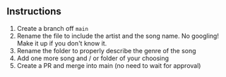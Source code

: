 ## Instructions
1. Create a branch off `main`
2. Rename the file to include the artist and the song name. No googling! Make it up if you don't know it.
3. Rename the folder to properly describe the genre of the song
4. Add one more song and / or folder of your choosing
5. Create a PR and merge into main (no need to wait for approval)
